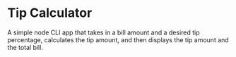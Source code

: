 # Tip Calculator

A simple node CLI app that takes in a bill amount and a desired tip percentage, calculates the tip amount, and then displays the tip amount and the total bill.
